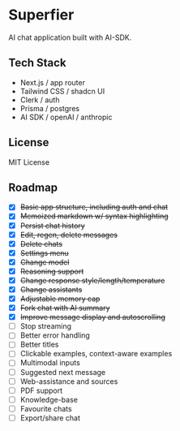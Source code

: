 # Superfier

AI chat application built with AI-SDK.

## Tech Stack

- Next.js / app router
- Tailwind CSS / shadcn UI
- Clerk / auth
- Prisma / postgres
- AI SDK / openAI / anthropic

## License

MIT License

## Roadmap

- [x] ~~Basic app structure, including auth and chat~~
- [x] ~~Memoized markdown w/ syntax highlighting~~
- [x] ~~Persist chat history~~
- [x] ~~Edit, regen, delete messages~~
- [x] ~~Delete chats~~
- [x] ~~Settings menu~~
- [x] ~~Change model~~
- [x] ~~Reasoning support~~
- [x] ~~Change response style/length/temperature~~
- [x] ~~Change assistants~~
- [x] ~~Adjustable memory cap~~
- [x] ~~Fork chat with AI summary~~
- [x] ~~Improve message display and autoscrolling~~
- [ ] Stop streaming
- [ ] Better error handling
- [ ] Better titles
- [ ] Clickable examples, context-aware examples
- [ ] Multimodal inputs
- [ ] Suggested next message
- [ ] Web-assistance and sources
- [ ] PDF support
- [ ] Knowledge-base
- [ ] Favourite chats
- [ ] Export/share chat
